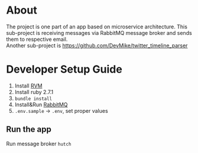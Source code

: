 About
=
The project is one part of an app based on microservice architecture. 
This sub-project is receiving messages via RabbitMQ message broker and sends them to respective email.  
Another sub-project is https://github.com/DevMike/twitter_timeline_parser

Developer Setup Guide
=

1. Install [RVM](https://rvm.io/)
2. Install ruby 2.7.1
3. `bundle install`
4. Install&Run [RabbitMQ](https://www.rabbitmq.com/install-homebrew.html)
5. `.env.sample` -> `.env`, set proper values

Run the app
---

  Run message broker `hutch`   
